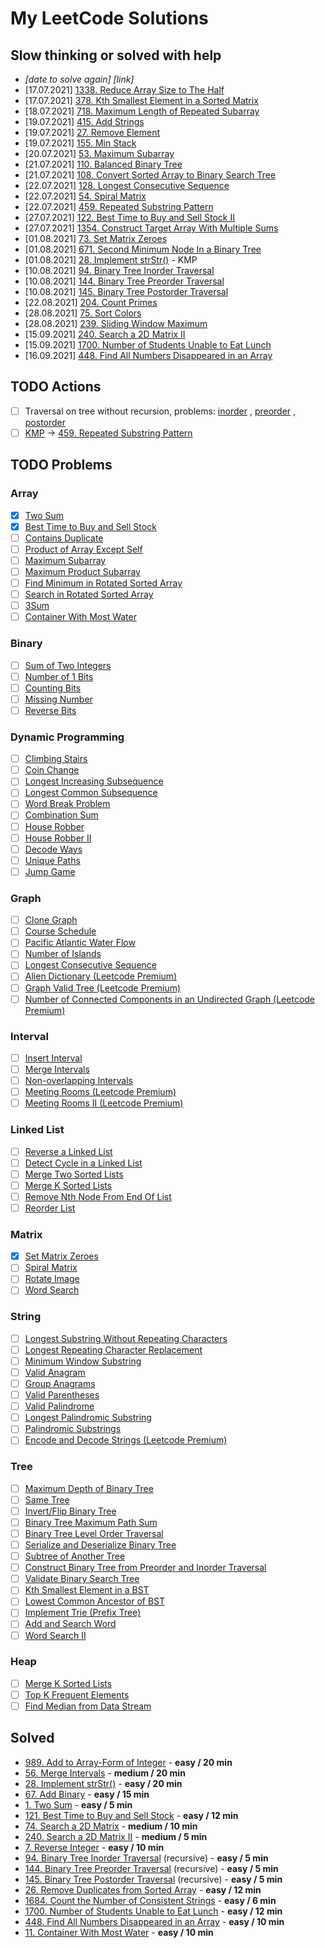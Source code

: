 # My LeetCode Solutions

## Slow thinking or solved with help

- *[date to solve again] [link]*
- [17.07.2021] [1338. Reduce Array Size to The Half](https://leetcode.com/problems/reduce-array-size-to-the-half/)
- [17.07.2021] [378. Kth Smallest Element in a Sorted Matrix](https://leetcode.com/problems/kth-smallest-element-in-a-sorted-matrix/)
- [18.07.2021] [718. Maximum Length of Repeated Subarray](https://leetcode.com/problems/maximum-length-of-repeated-subarray/)
- [19.07.2021] [415. Add Strings](https://leetcode.com/problems/add-strings/)
- [19.07.2021] [27. Remove Element](https://leetcode.com/problems/remove-element/)
- [19.07.2021] [155. Min Stack](https://leetcode.com/problems/min-stack/)
- [20.07.2021] [53. Maximum Subarray](https://leetcode.com/problems/maximum-subarray/)
- [21.07.2021] [110. Balanced Binary Tree](https://leetcode.com/problems/balanced-binary-tree/submissions/)
- [21.07.2021] [108. Convert Sorted Array to Binary Search Tree](https://leetcode.com/problems/convert-sorted-array-to-binary-search-tree/)
- [22.07.2021] [128. Longest Consecutive Sequence](https://leetcode.com/problems/longest-consecutive-sequence/)
- [22.07.2021] [54. Spiral Matrix](https://leetcode.com/problems/spiral-matrix/)
- [22.07.2021] [459. Repeated Substring Pattern](https://leetcode.com/problems/repeated-substring-pattern/)
- [27.07.2021] [122. Best Time to Buy and Sell Stock II](https://leetcode.com/problems/best-time-to-buy-and-sell-stock-ii/)
- [27.07.2021] [1354. Construct Target Array With Multiple Sums](https://leetcode.com/problems/construct-target-array-with-multiple-sums/)
- [01.08.2021] [73. Set Matrix Zeroes](https://leetcode.com/problems/set-matrix-zeroes/)
- [01.08.2021] [671. Second Minimum Node In a Binary Tree](https://leetcode.com/problems/second-minimum-node-in-a-binary-tree/)
- [01.08.2021] [28. Implement strStr()](https://leetcode.com/problems/implement-strstr/) - KMP
- [10.08.2021] [94. Binary Tree Inorder Traversal](https://leetcode.com/problems/binary-tree-inorder-traversal/)
- [10.08.2021] [144. Binary Tree Preorder Traversal](https://leetcode.com/problems/binary-tree-preorder-traversal/)
- [10.08.2021] [145. Binary Tree Postorder Traversal](https://leetcode.com/problems/binary-tree-postorder-traversal/)
- [22.08.2021] [204. Count Primes](https://leetcode.com/problems/count-primes/)
- [28.08.2021] [75. Sort Colors](https://leetcode.com/problems/sort-colors/)
- [28.08.2021] [239. Sliding Window Maximum](https://leetcode.com/problems/sliding-window-maximum/)
- [15.09.2021] [240. Search a 2D Matrix II](https://leetcode.com/problems/search-a-2d-matrix-ii/)
- [15.09.2021] [1700. Number of Students Unable to Eat Lunch](https://leetcode.com/problems/number-of-students-unable-to-eat-lunch/)
- [16.09.2021] [448. Find All Numbers Disappeared in an Array](https://leetcode.com/problems/find-all-numbers-disappeared-in-an-array/)

## TODO Actions

- [ ] Traversal on tree without recursion, problems: [inorder](https://leetcode.com/problems/binary-tree-inorder-traversal/)
  , [preorder](https://leetcode.com/problems/binary-tree-preorder-traversal/)
  , [postorder](https://leetcode.com/problems/binary-tree-postorder-traversal/)
- [ ] [KMP](https://www.youtube.com/watch?v=BXCEFAzhxGY)
  -> [459. Repeated Substring Pattern](https://leetcode.com/problems/repeated-substring-pattern/)

## TODO Problems

### Array

- [x] [Two Sum](https://leetcode.com/problems/two-sum/)
- [x] [Best Time to Buy and Sell Stock](https://leetcode.com/problems/best-time-to-buy-and-sell-stock/)
- [ ] [Contains Duplicate](https://leetcode.com/problems/contains-duplicate/)
- [ ] [Product of Array Except Self](https://leetcode.com/problems/product-of-array-except-self/)
- [ ] [Maximum Subarray](https://leetcode.com/problems/maximum-subarray/)
- [ ] [Maximum Product Subarray](https://leetcode.com/problems/maximum-product-subarray/)
- [ ] [Find Minimum in Rotated Sorted Array](https://leetcode.com/problems/find-minimum-in-rotated-sorted-array/)
- [ ] [Search in Rotated Sorted Array](https://leetcode.com/problems/search-in-rotated-sorted-array/)
- [ ] [3Sum](https://leetcode.com/problems/3sum/)
- [ ] [Container With Most Water](https://leetcode.com/problems/container-with-most-water/)

### Binary

- [ ] [Sum of Two Integers](https://leetcode.com/problems/sum-of-two-integers/)
- [ ] [Number of 1 Bits](https://leetcode.com/problems/number-of-1-bits/)
- [ ] [Counting Bits](https://leetcode.com/problems/counting-bits/)
- [ ] [Missing Number](https://leetcode.com/problems/missing-number/)
- [ ] [Reverse Bits](https://leetcode.com/problems/reverse-bits/)

### Dynamic Programming

- [ ] [Climbing Stairs](https://leetcode.com/problems/climbing-stairs/)
- [ ] [Coin Change](https://leetcode.com/problems/coin-change/)
- [ ] [Longest Increasing Subsequence](https://leetcode.com/problems/longest-increasing-subsequence/)
- [ ] [Longest Common Subsequence](https://leetcode.com/problems/longest-common-subsequence/)
- [ ] [Word Break Problem](https://leetcode.com/problems/word-break/)
- [ ] [Combination Sum](https://leetcode.com/problems/combination-sum-iv/)
- [ ] [House Robber](https://leetcode.com/problems/house-robber/)
- [ ] [House Robber II](https://leetcode.com/problems/house-robber-ii/)
- [ ] [Decode Ways](https://leetcode.com/problems/decode-ways/)
- [ ] [Unique Paths](https://leetcode.com/problems/unique-paths/)
- [ ] [Jump Game](https://leetcode.com/problems/jump-game/)

### Graph

- [ ] [Clone Graph](https://leetcode.com/problems/clone-graph/)
- [ ] [Course Schedule](https://leetcode.com/problems/course-schedule/)
- [ ] [Pacific Atlantic Water Flow](https://leetcode.com/problems/pacific-atlantic-water-flow/)
- [ ] [Number of Islands](https://leetcode.com/problems/number-of-islands/)
- [ ] [Longest Consecutive Sequence](https://leetcode.com/problems/longest-consecutive-sequence/)
- [ ] [Alien Dictionary (Leetcode Premium)](https://leetcode.com/problems/alien-dictionary/)
- [ ] [Graph Valid Tree (Leetcode Premium)](https://leetcode.com/problems/graph-valid-tree/)
- [ ] [Number of Connected Components in an Undirected Graph (Leetcode Premium)](https://leetcode.com/problems/number-of-connected-components-in-an-undirected-graph/)

### Interval

- [ ] [Insert Interval](https://leetcode.com/problems/insert-interval/)
- [ ] [Merge Intervals](https://leetcode.com/problems/merge-intervals/)
- [ ] [Non-overlapping Intervals](https://leetcode.com/problems/non-overlapping-intervals/)
- [ ] [Meeting Rooms (Leetcode Premium)](https://leetcode.com/problems/meeting-rooms/)
- [ ] [Meeting Rooms II (Leetcode Premium)](https://leetcode.com/problems/meeting-rooms-ii/)

### Linked List

- [ ] [Reverse a Linked List](https://leetcode.com/problems/reverse-linked-list/)
- [ ] [Detect Cycle in a Linked List](https://leetcode.com/problems/linked-list-cycle/)
- [ ] [Merge Two Sorted Lists](https://leetcode.com/problems/merge-two-sorted-lists/)
- [ ] [Merge K Sorted Lists](https://leetcode.com/problems/merge-k-sorted-lists/)
- [ ] [Remove Nth Node From End Of List](https://leetcode.com/problems/remove-nth-node-from-end-of-list/)
- [ ] [Reorder List](https://leetcode.com/problems/reorder-list/)

### Matrix

- [x] [Set Matrix Zeroes](https://leetcode.com/problems/set-matrix-zeroes/)
- [ ] [Spiral Matrix](https://leetcode.com/problems/spiral-matrix/)
- [ ] [Rotate Image](https://leetcode.com/problems/rotate-image/)
- [ ] [Word Search](https://leetcode.com/problems/word-search/)

### String

- [ ] [Longest Substring Without Repeating Characters](https://leetcode.com/problems/longest-substring-without-repeating-characters/)
- [ ] [Longest Repeating Character Replacement](https://leetcode.com/problems/longest-repeating-character-replacement/)
- [ ] [Minimum Window Substring](https://leetcode.com/problems/minimum-window-substring/)
- [ ] [Valid Anagram](https://leetcode.com/problems/valid-anagram/)
- [ ] [Group Anagrams](https://leetcode.com/problems/group-anagrams/)
- [ ] [Valid Parentheses](https://leetcode.com/problems/valid-parentheses/)
- [ ] [Valid Palindrome](https://leetcode.com/problems/valid-palindrome/)
- [ ] [Longest Palindromic Substring](https://leetcode.com/problems/longest-palindromic-substring/)
- [ ] [Palindromic Substrings](https://leetcode.com/problems/palindromic-substrings/)
- [ ] [Encode and Decode Strings (Leetcode Premium)](https://leetcode.com/problems/encode-and-decode-strings/)

### Tree

- [ ] [Maximum Depth of Binary Tree](https://leetcode.com/problems/maximum-depth-of-binary-tree/)
- [ ] [Same Tree](https://leetcode.com/problems/same-tree/)
- [ ] [Invert/Flip Binary Tree](https://leetcode.com/problems/invert-binary-tree/)
- [ ] [Binary Tree Maximum Path Sum](https://leetcode.com/problems/binary-tree-maximum-path-sum/)
- [ ] [Binary Tree Level Order Traversal](https://leetcode.com/problems/binary-tree-level-order-traversal/)
- [ ] [Serialize and Deserialize Binary Tree](https://leetcode.com/problems/serialize-and-deserialize-binary-tree/)
- [ ] [Subtree of Another Tree](https://leetcode.com/problems/subtree-of-another-tree/)
- [ ] [Construct Binary Tree from Preorder and Inorder Traversal](https://leetcode.com/problems/construct-binary-tree-from-preorder-and-inorder-traversal/)
- [ ] [Validate Binary Search Tree](https://leetcode.com/problems/validate-binary-search-tree/)
- [ ] [Kth Smallest Element in a BST](https://leetcode.com/problems/kth-smallest-element-in-a-bst/)
- [ ] [Lowest Common Ancestor of BST](https://leetcode.com/problems/lowest-common-ancestor-of-a-binary-search-tree/)
- [ ] [Implement Trie (Prefix Tree)](https://leetcode.com/problems/implement-trie-prefix-tree/)
- [ ] [Add and Search Word](https://leetcode.com/problems/add-and-search-word-data-structure-design/)
- [ ] [Word Search II](https://leetcode.com/problems/word-search-ii/)

### Heap

- [ ] [Merge K Sorted Lists](https://leetcode.com/problems/merge-k-sorted-lists/)
- [ ] [Top K Frequent Elements](https://leetcode.com/problems/top-k-frequent-elements/)
- [ ] [Find Median from Data Stream](https://leetcode.com/problems/find-median-from-data-stream/)

## Solved

- [989. Add to Array-Form of Integer](https://leetcode.com/problems/add-to-array-form-of-integer/) - **easy / 20 min**
- [56. Merge Intervals](https://leetcode.com/problems/merge-intervals/) - **medium / 20 min**
- [28. Implement strStr()](https://leetcode.com/problems/implement-strstr/) - **easy / 20 min**
- [67. Add Binary](https://leetcode.com/problems/add-binary/) - **easy / 15 min**
- [1. Two Sum](https://leetcode.com/problems/two-sum/) - **easy / 5 min**
- [121. Best Time to Buy and Sell Stock](https://leetcode.com/problems/best-time-to-buy-and-sell-stock/) - **easy / 12 min**
- [74. Search a 2D Matrix](https://leetcode.com/problems/search-a-2d-matrix/) - **medium / 10 min**
- [240. Search a 2D Matrix II](https://leetcode.com/problems/search-a-2d-matrix-ii/) - **medium / 5 min**
- [7. Reverse Integer](https://leetcode.com/problems/reverse-integer/) - **easy / 10 min**
- [94. Binary Tree Inorder Traversal](https://leetcode.com/problems/binary-tree-inorder-traversal/) (recursive) - **easy / 5 min**
- [144. Binary Tree Preorder Traversal](https://leetcode.com/problems/binary-tree-preorder-traversal/submissions/) (recursive) - **easy / 5 min**
- [145. Binary Tree Postorder Traversal](https://leetcode.com/problems/binary-tree-postorder-traversal/) (recursive) - **easy / 5 min**
- [26. Remove Duplicates from Sorted Array](https://leetcode.com/problems/remove-duplicates-from-sorted-array/) - **easy / 12 min**
- [1684. Count the Number of Consistent Strings](https://leetcode.com/problems/count-the-number-of-consistent-strings) - **easy / 6 min**
- [1700. Number of Students Unable to Eat Lunch](https://leetcode.com/problems/number-of-students-unable-to-eat-lunch/) - **easy / 12 min**
- [448. Find All Numbers Disappeared in an Array](https://leetcode.com/problems/find-all-numbers-disappeared-in-an-array/) - **easy / 10 min**
- [11. Container With Most Water](https://leetcode.com/problems/container-with-most-water/) - **easy / 10 min**